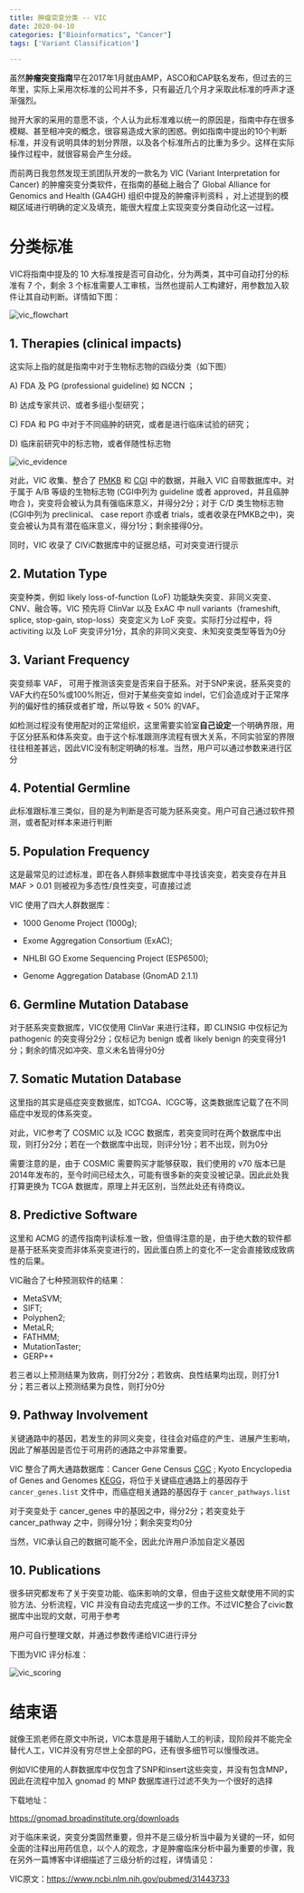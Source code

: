 ```yaml
---
title: 肿瘤突变分类 -- VIC
date: 2020-04-10
categories: ["Bioinformatics", "Cancer"]
tags: ['Variant Classification']

---
```


虽然**肿瘤突变指南**早在2017年1月就由AMP，ASCO和CAP联名发布，但过去的三年里，实际上采用次标准的公司并不多，只有最近几个月才采取此标准的呼声才逐渐强烈。

抛开大家的采用的意愿不谈，个人认为此标准难以统一的原因是，指南中存在很多模糊、甚至相冲突的概念，很容易造成大家的困惑。例如指南中提出的10个判断标准，并没有说明具体的划分界限，以及各个标准所占的比重为多少。这样在实际操作过程中，就很容易会产生分歧。

而前两日我忽然发现王凯团队开发的一款名为 VIC (Variant Interpretation for Cancer) 的肿瘤突变分类软件，在指南的基础上融合了 Global Alliance for Genomics and Health (GA4GH) 组织中提及的肿瘤评判资料 ，对上述提到的模糊区域进行明确的定义及填充，能很大程度上实现突变分类自动化这一过程。

<!--more-->

# 分类标准

VIC将指南中提及的 10 大标准按是否可自动化，分为两类，其中可自动打分的标准有 7 个，剩余 3 个标准需要人工审核，当然也提前人工构建好，用参数加入软件让其自动判断。详情如下图：

![vic_flowchart](https://raw.githubusercontent.com/ZKai0801/bioitland.io/master/images/vic_flowchart.png)

 

## 1. Therapies (clinical impacts)

这实际上指的就是指南中对于生物标志物的四级分类（如下图）

A) FDA 及 PG (professional guideline) 如 NCCN ；

B) 达成专家共识、或者多组小型研究；

C) FDA 和 PG 中对于不同癌肿的研究，或者是进行临床试验的研究；

D) 临床前研究中的标志物，或者伴随性标志物

![vic_evidence](https://raw.githubusercontent.com/ZKai0801/bioitland.io/master/images/vic_evidence.png)

对此，VIC 收集、整合了 [PMKB](https://pmkb.weill.cornell.edu/) 和 [CGI](https://www.cancergenomeinterpreter.org/home) 中的数据，并融入 VIC 自带数据库中。对于属于 A/B 等级的生物标志物 (CGI中列为 guideline 或者 approved，并且癌肿吻合 )，突变将会被认为具有强临床意义，并得分2分；对于 C/D 类生物标志物 (CGI中列为 preclinical、 case report 亦或者 trials，或者收录在PMKB之中)，突变会被认为具有潜在临床意义，得分1分；剩余接得0分。

同时，VIC 收录了 CIViC数据库中的证据总结，可对突变进行提示

## 2. Mutation Type

突变种类，例如 likely loss-of-function (LoF) 功能缺失突变、非同义突变、CNV、融合等。VIC 预先将 ClinVar 以及 ExAC 中 null variants（frameshift, splice, stop-gain, stop-loss）突变定义为 LoF 突变。实际打分过程中，将 activiting 以及 LoF 突变评分1分，其余的非同义突变、未知突变类型等皆为0分

## 3. Variant Frequency

突变频率 VAF， 可用于推测该突变是否来自于胚系。对于SNP来说，胚系突变的VAF大约在50%或100%附近，但对于某些突变如 indel，它们会造成对于正常序列的偏好性的捕获或者扩增，所以导致 < 50% 的VAF。

如检测过程没有使用配对的正常组织，这里需要实验室**自己设定**一个明确界限，用于区分胚系和体系突变。由于这个标准跟测序流程有很大关系，不同实验室的界限往往相差甚远，因此VIC没有制定明确的标准。当然，用户可以通过参数来进行区分

## 4. Potential Germline

此标准跟标准三类似，目的是为判断是否可能为胚系突变。用户可自己通过软件预测，或者配对样本来进行判断

## 5. Population Frequency

这是最常见的过滤标准，即在各人群频率数据库中寻找该突变，若突变存在并且MAF > 0.01 则被视为多态性/良性突变，可直接过滤

VIC 使用了四大人群数据库：

- 1000 Genome Project (1000g); 

- Exome Aggregation Consortium (ExAC); 

- NHLBI GO Exome Sequencing Project (ESP6500); 

- Genome Aggregation Database (GnomAD 2.1.1)

## 6. Germline Mutation Database

对于胚系突变数据库，VIC仅使用 ClinVar 来进行注释，即 CLINSIG 中仅标记为 pathogenic  的突变得分2分；仅标记为 benign 或者 likely benign 的突变得分1分；剩余的情况如冲突、意义未名皆得分0分

## 7. Somatic Mutation Database

这里指的其实是癌症突变数据库，如TCGA、ICGC等，这类数据库记载了在不同癌症中发现的体系突变。

对此，VIC参考了 COSMIC 以及 ICGC 数据库，若突变同时在两个数据库中出现，则打分2分；若在一个数据库中出现，则评分1分；若不出现，则为0分

需要注意的是，由于 COSMIC 需要购买才能够获取，我们使用的 v70 版本已是2014年发布的，至今时间已经太久，可能有很多新的突变没被记录。因此此处我打算更换为 TCGA 数据库，原理上并无区别，当然此处还有待商议。

## 8. Predictive Software

这里和 ACMG 的遗传指南判读标准一致，但值得注意的是，由于绝大数的软件都是基于胚系突变而非体系突变进行的，因此蛋白质上的变化不一定会直接致成致病性的后果。

VIC融合了七种预测软件的结果：

- MetaSVM; 
- SIFT;
- Polyphen2;
- MetaLR;
- FATHMM;
- MutationTaster;
- GERP++

若三者以上预测结果为致病，则打分2分；若致病、良性结果均出现，则打分1分；若三者以上预测结果为良性，则打分0分

## 9. Pathway Involvement

关键通路中的基因，若发生的非同义突变，往往会对癌症的产生、进展产生影响，因此了解基因是否位于可用药的通路之中非常重要。

VIC 整合了两大通路数据库：Cancer Gene Census  [CGC](https://cancer.sanger.ac.uk/census) ; Kyoto Encyclopedia of Genes and Genomes [KEGG](https://cancer.sanger.ac.uk/census)，将位于关键癌症通路上的基因存于`cancer_genes.list` 文件中，而癌症相关通路的基因存于 `cancer_pathways.list`

对于突变处于 cancer_genes 中的基因之中，得分2分；若突变处于 cancer_pathway 之中，则得分1分；剩余突变均0分

当然，VIC承认自己的数据可能不全，因此允许用户添加自定义基因

## 10. Publications

很多研究都发布了关于突变功能、临床影响的文章，但由于这些文献使用不同的实验方法、分析流程，VIC 并没有自动去完成这一步的工作。不过VIC整合了civic数据库中出现的文献，可用于参考

用户可自行整理文献，并通过参数传递给VIC进行评分

下图为VIC 评分标准：

![vic_scoring](https://raw.githubusercontent.com/ZKai0801/bioitland.io/master/images/vic_scoring.png)

# 结束语

就像王凯老师在原文中所说，VIC本意是用于辅助人工的判读，现阶段并不能完全替代人工，VIC并没有穷尽世上全部的PG，还有很多细节可以慢慢改进。

例如VIC使用的人群数据库中仅包含了SNP和insert这些突变，并没有包含MNP，因此在流程中加入 gnomad 的 MNP 数据库进行过滤不失为一个很好的选择

下载地址：

 https://gnomad.broadinstitute.org/downloads

对于临床来说，突变分类固然重要，但并不是三级分析当中最为关键的一环，如何全面的注释出用药信息，以个人的观念，才是肿瘤临床分析中最为重要的步骤，我在另外一篇博客中详细描述了三级分析的过程，详情请见：



VIC原文：https://www.ncbi.nlm.nih.gov/pubmed/31443733















